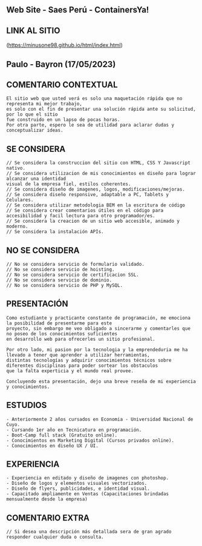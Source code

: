 
## Web Site - Saes Perú - ContainersYa! 

## LINK AL SITIO ##

(https://minusone98.github.io/html/index.html)

## Paulo - Bayron (17/05/2023)

## COMENTARIO CONTEXTUAL
    El sitio web que usted verá es solo una maquetación rápida que no representa mi mejor trabajo,
    es solo con el fin de presentar una solución rápida ante su solicitud, por lo que el sitio 
    fue construido en un lapso de pocas horas.
    Por otra parte, espero le sea de utilidad para aclarar dudas y conceptualizar ideas.


## SE CONSIDERA
    // Se considera la construccion del sitio con HTML, CSS Y Javascript nativo.
    // Se considera utilizacion de mis conocimientos en diseño para lograr alcanzar una identidad
    visual de la empresa fiel, estilos coherentes.
    // Se considera diseño de imagenes, logos, modificaciones/mejoras.
    // Se considera diseño responsive, adaptable a PC, Tablets y Celulares.
    // Se considera utilizar metodologia BEM en la escritura de código
    // Se considera crear comentarios útiles en el código para accesibilidad y facil lectura para otro programador/es.
    // Se considera la creacion de un sitio web accesible, animado y moderno.
    // Se considera la instalación APIs.

## NO SE CONSIDERA
    // No se considera servicio de formulario validado.
    // No se considera servicio de hoisting.
    // No se considera servicio de certificacion SSL.
    // No se considera servicio de dominio.
    // No se considera servicio de PHP y MySQL.
    
## PRESENTACIÓN 
    Como estudiante y practicante constante de programación, me emociona la posibilidad de presentarme para este 
    proyecto, sin embargo me veo obligado a sincerarme y comentarles que no poseo de los conocimientos suficientes
    en desarrollo web para ofrecerles un sitio profesional. 

    Por otro lado, mi pasion por la tecnologia y la emprendeduria me ha llevado a tener que aprender a utilizar herramientas, 
    distintas tecnologías y adquirir conocimientos técnicos sobre diferentes disciplinas para poder sortear los obstaculos 
    que la falta experticia y el mundo real provee. 
    
    Concluyendo esta presentación, dejo una breve reseña de mi experiencia y conocimientos.

## ESTUDIOS 
    - Anteriormente 2 años cursados en Economia - Universidad Nacional de Cuyo.
    - Cursando 1er año en Tecnicatura en programación.
    - Boot-Camp full stack (Gratuito online).
    - Conocimientos en Marketing Digital (Cursos privados online).
    - Conocimientos en diseño UX / UI.
    
## EXPERIENCIA
    - Experiencia en editado y diseño de imagenes con photoshop. 
    - Diseño de logos y elementos visuales vectorizados.
    - Diseño de flyers, publicidades, e identidad visual.
    - Capacitado ampliamente en Ventas (Capacitaciones brindadas mensualmente desde la empresa)


## COMENTARIO EXTRA
    // Si desea una descripción más detallada sera de gran agrado responder cualquier duda o consulta.
